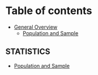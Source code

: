 # Table of contents

* [General Overview](README.md)
  * [Population and Sample](general-overview/population-and-sample.md)

## STATISTICS

* [Population and Sample](statistics/population-and-sample.md)

